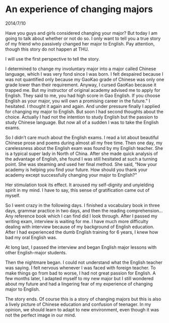 # An experience of changing majors
2014/7/10

Have you guys and girls considered changing your major? But today I am going to talk about whether or not do so. I only want to tell you a true story of my friend who passively changed her major to English. Pay attention, though this story do not happen at THU.

I will use the first perspective to tell the story. 

I determined to change my involuntary major into a major called Chinese language, which I was very fond since I was born. I felt despaired because I was not quantified only because my GaoKao grade of Chinese was only one grade lower than their requirement. Anyway, I cursed GaoKao because it trapped me. But my instructor of original academy advised me to apply for English. They said to me, you had high score in Gao English. If you choose English as your major, you will own a promising career in the future.” I hesitated. I thought it again and again. And under pressure finally I applied for changing my major to English. But soon I had second thoughts about the choice. Actually I had not the intention to study English but the passion to study Chinese language. But now all of a sudden I was to take the English exams. 

So I didn’t care much about the English exams. I read a lot about beautiful Chinese prose and poems during almost all my free time. Then one day, my carelessness about the English exam was found by my English teacher. She is a typical super lady in North of China. After she made quick analysis of the advantage of English, she found I was still hesitated at such a turning point. She was steaming and used her final method. She said, “Now your academy is helping you find your future. How should you thank your academy except successfully changing your major to English?”

Her stimulation took its effect. It aroused my self-dignity and unyielding spirit in my mind. I have to say, this sense of gratification came out of myself.      

So I went crazy in the following days. I finished a vocabulary book in three days, grammar practice in two days, and then the reading comprehension… Any reference book which I can find did I look through.
After I passed my writing exam, interview is waiting for me. I have much more difficulty dealing with interview because of my background of English education. After I had experienced the dumb English training for 6 years, I knew how bad my oral English was.

At long last, I passed the interview and began English major lessons with other English-major students.

Then the nightmare began. I could not understand what the English teacher was saying. I felt nervous whenever I was faced with foreign teacher. To make things go from bad to worse, I had not great passion for English. A few months later, I adapted myself to my new major but I still wondered about my future and had a lingering fear of my experience of changing major to English.

The story ends. Of course this is a story of changing majors but this is also a lively picture of Chinese education and confusion of teenager. In my opinion, we should learn to adapt to new environment, even though it was not the perfect image in our mind.   
